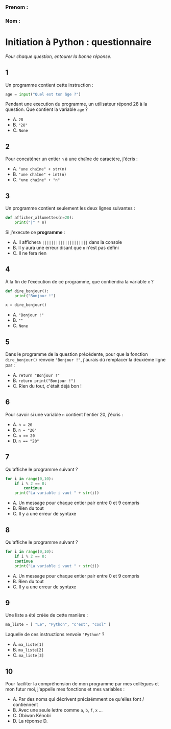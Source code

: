 
### Prenom :
### Nom :

# Initiation à Python : questionnaire

*Pour chaque question, entourer la bonne réponse.*

## 1

Un programme contient cette instruction : 

```python
age = input("Quel est ton âge ?")
```

Pendant une execution du programme, un utilisateur répond 28 à la question.
Que contient la variable `age` ?

- A. `28`
- B. `"28"`
- C. `None`



## 2

Pour concaténer un entier `n` à une chaîne de caractère, j'écris :

- A. `"une chaîne" + str(n)`
- B. `"une chaîne" + int(n)`
- C. `"une chaîne" + "n"`



## 3

Un programme contient seulement les deux lignes suivantes :

``` python
def afficher_allumettes(n=20):
    print("|" * n)
```

Si j'execute ce **programme** :
    
- A. Il affichera `||||||||||||||||||||` dans la console
- B. Il y aura une erreur disant que `n` n'est pas défini
- C. Il ne fera rien



## 4

À la fin de l'execution de ce programme, que contiendra la variable `x` ?

```python
def dire_bonjour():
    print("Bonjour !")

x = dire_bonjour()
```

- A. `"Bonjour !"`
- B. `""`
- C. `None`



## 5

Dans le programme de la question précédente, pour que la fonction `dire_bonjour()` renvoie `"Bonjour !"`,  j'aurais dû remplacer la deuxième ligne par :

- A. `return "Bonjour !"`
- B. `return print("Bonjour !")`
- C. Rien du tout, c'était déjà bon !


## 6

Pour savoir si une variable `n` contient l'entier 20, j'écris :

- A. `n = 20`
- B. `n = "20"`
- C. `n == 20`
- D. `n == "20"`


## 7

Qu'affiche le programme suivant ?

```python
for i in range(0,10):
    if i % 2 == 0:
        continue
    print("La variable i vaut " + str(i))
```
    
- A. Un message pour chaque entier pair entre 0 et 9 compris
- B. Rien du tout
- C. Il y a une erreur de syntaxe


## 8

Qu'affiche le programme suivant ?

```python
for i in range(0,10):
    if i % 2 == 0:
    continue
    print("La variable i vaut " + str(i))
```
    
- A. Un message pour chaque entier pair entre 0 et 9 compris
- B. Rien du tout
- C. Il y a une erreur de syntaxe


## 9

Une liste a été créée de cette manière :

```python
ma_liste = [ "Le", "Python", "c'est", "cool" ]
```

Laquelle de ces instructions renvoie `"Python"` ?

- A. `ma_liste[1]`
- B. `ma_liste[2]`
- C. `ma_liste[3]`


## 10

Pour faciliter la compréhension de mon programme par mes collègues et mon futur
moi, j'appelle mes fonctions et mes variables :

- A. Par des noms qui décrivent précisémment ce qu'elles font / contiennent
- B. Avec une seule lettre comme `a`, `b`, `f`, `x` ...
- C. Obiwan Kénobi
- D. La réponse D.
